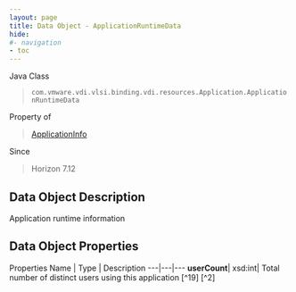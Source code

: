 ```yaml
---
layout: page
title: Data Object - ApplicationRuntimeData
hide:
#- navigation
- toc
---
```






Java Class
> `com.vmware.vdi.vlsi.binding.vdi.resources.Application.ApplicationRuntimeData`

Property of
> [ApplicationInfo](vdi.resources.Application.ApplicationInfo.md#field_detail)

Since
> Horizon 7.12


## Data Object Description

Application runtime information

## Data Object Properties
Properties
Name |  Type |  Description
---|---|---
**userCount**|  xsd:int|  Total number of distinct users using this application [^19] [^2]


 
